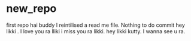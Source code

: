 # new_repo
first repo
hai buddy
I reintilised a read me file.
Nothing to do commit
hey likki .
I love you ra lliki
i miss you ra likki.
hey likki kutty. I wanna see u ra.

